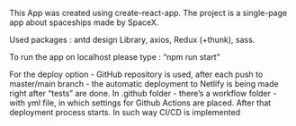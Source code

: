 This App was created using create-react-app.
The project is  a single-page app about spaceships made by SpaceX.

Used packages : antd design Library, axios, Redux (+thunk), sass.

To run the app on localhost please type : “npm run start”

For the deploy option - GitHub repository is used, 
after each push to master/main branch  - 
the automatic deployment to Netlify is being made right after “tests” are done.
In .github folder - there’s a workflow folder - with yml file,
in which settings for  Github Actions are placed.
After that deployment process starts.
In such way CI/CD is implemented


	

